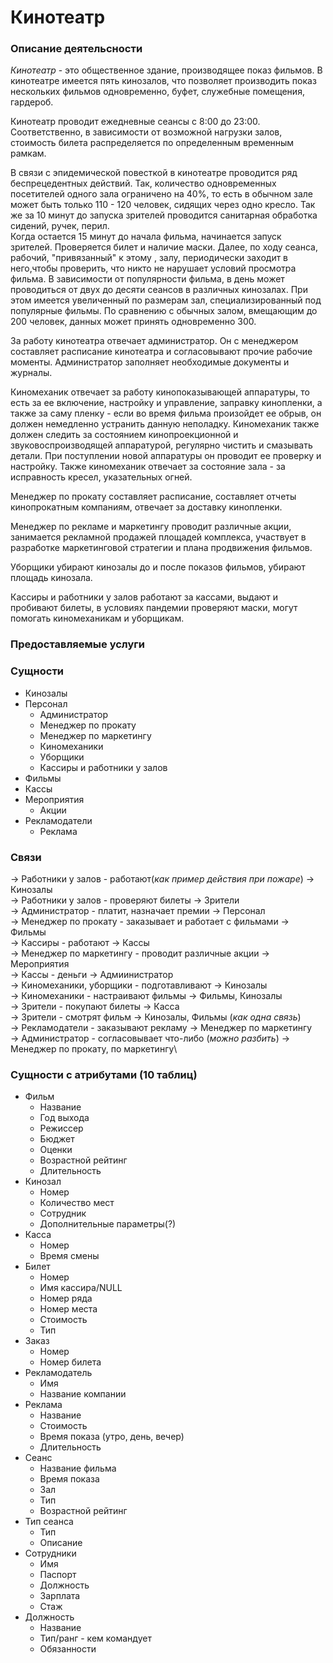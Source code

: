 # Кинотеатр

### Описание деятельсности

*Кинотеатр* - это общественное здание, производящее показ фильмов. В кинотеатре имеется пять кинозалов, что позволяет производить показ нескольких фильмов одновременно, буфет, служебные помещения, гардероб. 

<p>Кинотеатр проводит ежедневные сеансы с 8:00 до 23:00. Соответственно, в зависимости от возможной нагрузки залов, стоимость билета распределяется по определенным временным рамкам. </p>

В связи с эпидемической повесткой в кинотеатре проводится ряд беспрецедентных действий. Так, количество одновременных посетителей одного зала ограничено на 40%, то есть в обычном зале может быть только 110 - 120 человек, сидящих через одно кресло. Так же за 10 минут до запуска зрителей проводится санитарная обработка сидений, ручек, перил.  
Когда остается 15 минут до начала фильма, начинается запуск зрителей. Проверяется билет и наличие маски. Далее, по ходу сеанса, рабочий, "привязанный" к этому , залу, периодически заходит в него,чтобы проверить, что никто не нарушает условий просмотра фильма. 
В зависимости от популярности фильма, в день может проводиться от двух до десяти сеансов в различных кинозалах. При этом имеется увеличенный по размерам зал, специализированный под популярные фильмы. По сравнению с обычных залом, вмещающим до 200 человек, данных может принять одновременно 300.

За работу кинотеатра отвечает администратор. Он с менеджером составляет расписание кинотеатра и согласовывают прочие рабочие моменты. Администратор заполняет необходимые документы и журналы.

Киномеханик отвечает за работу кинопоказывающей аппаратуры, то есть за ее включение, настройку и  управление, заправку кинопленки, а также за саму пленку - если во время фильма произойдет ее обрыв, он должен немедленно устранить данную неполадку. Киномеханик также должен следить за состоянием кинопроекционной и звуковоспроизводящей аппаратурой, регулярно чистить и смазывать детали. При поступлении новой аппаратуры он проводит ее проверку и настройку. Также киномеханик отвечает за состояние зала - за исправность кресел, указательных огней.

Менеджер по прокату составляет расписание, составляет отчеты кинопрокатным компаниям, отвечает за доставку кинопленки.

Менеджер по рекламе и маркетингу проводит различные акции, занимается рекламной продажей площадей комплекса, участвует в разработке маркетинговой стратегии и плана продвижения фильмов.

Уборщики убирают кинозалы до и после показов фильмов, убирают площадь кинозала.

Кассиры и работники у залов работают за кассами, выдают и пробивают билеты, в условиях пандемии проверяют маски, могут помогать киномеханикам и уборщикам.

### Предоставляемые услуги

### Сущности

* Кинозалы
* Персонал
    * Администратор
    * Менеджер по прокату
    * Менеджер по маркетингу
    * Киномеханики
    * Уборщики
    * Кассиры и работники у залов
* Фильмы
* Кассы
* Мероприятия
    * Акции
* Рекламодатели
    * Реклама

### Связи

 -> Работники у залов - работают(*как пример действия при пожаре*) -> Кинозалы\
 -> Работники у залов - проверяют билеты -> Зрители\
 -> Администратор - платит, назначает премии -> Персонал\
 -> Менеджер по прокату - заказывает и работает с фильмами -> Фильмы\
 -> Кассиры - работают -> Кассы\
 -> Менеджер по маркетингу - проводит различные акции -> Мероприятия\
 -> Кассы - деньги -> Адмиинистратор\
 -> Киномеханики, уборщики - подготавливают -> Кинозалы\
 -> Киномеханики - настраивают фильмы -> Фильмы, Кинозалы\
 -> Зрители - покупают билеты -> Касса\
 -> Зрители - смотрят фильм -> Кинозалы, Фильмы (*как одна связь*)\
 -> Рекламодатели - заказывают рекламу -> Менеджер по маркетингу\
 -> Администратор - согласовывает что-либо (*можно разбить*) -> Менеджер по прокату, по маркетингу\


### Сущности с атрибутами (10 таблиц)

* Фильм
    - Название
    - Год выхода
    + Режиссер
    + Бюджет
    + Оценки
    + Возрастной рейтинг
    + Длительность
* Кинозал
    - Номер
    + Количество мест
    + Сотрудник
    + Дополнительные параметры(?)
* Касса
    - Номер
    + Время смены
* Билет
    - Номер
    + Имя кассира/NULL
    + Номер ряда
    + Номер места
    + Стоимость
    + Тип
* Заказ
    - Номер
    - Номер билета
* Рекламодатель
    - Имя
    - Название компании
* Реклама
    - Название
    * Стоимость
    * Время показа (утро, день, вечер)
    * Длительность
* Сеанс
    - Название фильма
    - Время показа
    - Зал
    + Тип
    + Возрастной рейтинг
* Тип сеанса
    - Тип
    + Описание
* Сотрудники
    - Имя
    - Паспорт
    + Должность
    + Зарплата
    + Стаж
* Должность
    - Название
    + Тип/ранг - кем командует
    + Обязанности